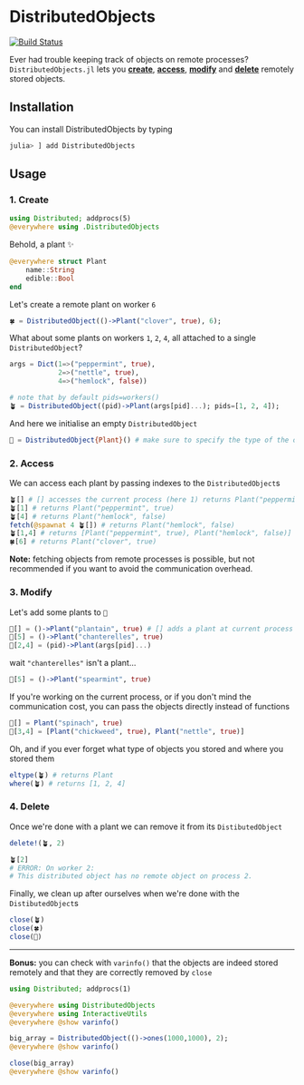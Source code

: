 # DistributedObjects

[![Build Status](https://github.com/Selim78/DistributedObjects.jl/actions/workflows/CI.yml/badge.svg?branch=main)](https://github.com/Selim78/DistributedObjects.jl/actions/workflows/CI.yml?query=branch%3Amain)

Ever had trouble keeping track of objects on remote processes? <br>
`DistributedObjects.jl` lets you [**create**](#1-create), [**access**](#2-access), [**modify**](#3-modify) and [**delete**](#4-delete) remotely stored objects.

## Installation

You can install DistributedObjects by typing

```julia
julia> ] add DistributedObjects
```

## Usage

### 1. Create

```julia
using Distributed; addprocs(5)
@everywhere using .DistributedObjects
```
Behold, a plant ✨
```julia
@everywhere struct Plant
    name::String
    edible::Bool
end
```
Let's create a remote plant on worker `6`
```julia
🍀 = DistributedObject(()->Plant("clover", true), 6);
```
What about some plants on workers `1`, `2`, `4`, all attached to a single `DistributedObject`?
```julia
args = Dict(1=>("peppermint", true), 
            2=>("nettle", true), 
            4=>("hemlock", false))

# note that by default pids=workers()
🪴 = DistributedObject((pid)->Plant(args[pid]...); pids=[1, 2, 4]);
```
And here we initialise an empty `DistributedObject`

```julia
🌱 = DistributedObject{Plant}() # make sure to specify the type of the objects it'll receive
```

### 2. Access

We can access each plant by passing indexes to the `DistributedObject`s
```julia
🪴[] # [] accesses the current process (here 1) returns Plant("peppermint", true)
🪴[1] # returns Plant("peppermint", true)
🪴[4] # returns Plant("hemlock", false)
fetch(@spawnat 4 🪴[]) # returns Plant("hemlock", false)
🪴[1,4] # returns [Plant("peppermint", true), Plant("hemlock", false)]
🍀[6] # returns Plant("clover", true)
```

**Note:** fetching objects from remote processes is possible, but not recommended if you want to avoid the communication overhead.


### 3. Modify

Let's add some plants to `🌱`

```julia
🌱[] = ()->Plant("plantain", true) # [] adds a plant at current process (here 1) 
🌱[5] = ()->Plant("chanterelles", true)
🌱[2,4] = (pid)->Plant(args[pid]...)
```
wait `"chanterelles"` isn't a plant...
```julia
🌱[5] = ()->Plant("spearmint", true)
```
If you're working on the current process, or if you don't mind the communication cost, you can pass the objects directly instead of functions

```julia
🌱[] = Plant("spinach", true) 
🌱[3,4] = [Plant("chickweed", true), Plant("nettle", true)]
```

Oh, and if you ever forget what type of objects you stored and where you stored them
```julia
eltype(🪴) # returns Plant
where(🪴) # returns [1, 2, 4]
```

### 4. Delete

Once we're done with a plant we can remove it from its `DistibutedObject`
```julia
delete!(🪴, 2)

🪴[2]
# ERROR: On worker 2:
# This distributed object has no remote object on process 2.
```


Finally, we clean up after ourselves when we're done with the `DistibutedObject`s

```julia
close(🪴)
close(🍀)
close(🌱)
```

---
 **Bonus:** you can check with `varinfo()` that the objects are indeed stored remotely and that they are correctly removed by `close`
```julia
using Distributed; addprocs(1)

@everywhere using DistributedObjects
@everywhere using InteractiveUtils
@everywhere @show varinfo()

big_array = DistributedObject(()->ones(1000,1000), 2);
@everywhere @show varinfo()

close(big_array)
@everywhere @show varinfo()
```